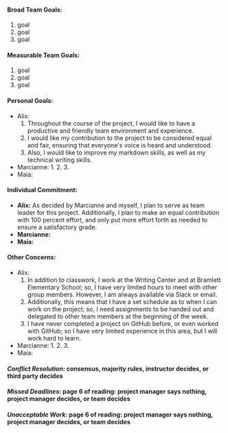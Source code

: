 #### **Broad Team Goals:**
1. goal
2. goal
3. goal  

#### **Measurable Team Goals:**
1. goal
2. goal
3. goal  

#### **Personal Goals:**
* Alix:
   1. Throughout the course of the project, I would like to have a productive and friendly team environment and experience.
   2. I would like my contribution to the project to be considered equal and fair, ensuring that everyone's voice is heard and understood. 
   3. Also, I would like to improve my markdown skills, as well as my technical writing skills. 
* Marcianne:
   1.
   2.
   3.
* Maia:  

#### **Individual Commitment:**
* **Alix:** As decided by Marcianne and myself, I plan to serve as team leader for this project. Additionally, I plan to make an equal contribution with 100 percent effort, and only put more effort forth as needed to ensure a satisfactory grade. 
* **Marcianne:**
* **Maia:**

#### **Other Concerns:**
* Alix:
   1. In addition to classwork, I work at the Writing Center and at Bramlett Elementary School; so, I have very limited hours to meet with other group members. However, I am always available via Slack or email. 
   2. Additionally, this means that I have a set schedule as to when I can work on the project; so, I need assignments to be handed out and delegated to other team members at the beginning of the week. 
   3. I have never completed a project on GitHub before, or even worked with GitHub; so I have very limited experience in this area, but I will work hard to learn. 
* Marcianne:
   1.
   2.
   3.
* Maia:  

####  _Conflict Resolution:_ consensus, majority rules, instructor decides, or third party decides  

#### _Missed Deadlines:_ page 6 of reading: project manager says nothing, project manager decides, or team decides  

#### _Unacceptable Work:_ page 6 of reading: project manager says nothing, project manager decides, or team decides
